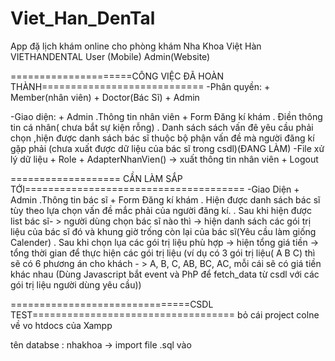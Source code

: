 # Viet_Han_DenTal
App đặ lịch khám online cho phòng khám Nha Khoa Việt Hàn VIETHANDENTAL
User (Mobile)
Admin(Website)


=====================CÔNG VIỆC ĐÃ HOÀN THÀNH============================
-Phân quyền:
	+ Member(nhân viên)
	+ Doctor(Bác Sĩ)
	+ Admin
	
-Giao diện:
	+ Admin
		.Thông tin nhân viên
	+ Form Đăng kí khám
		. Điền thông tin cá nhân( chưa bắt sự kiện rỗng)
		. Danh sách sách vấn đê yêu cầu phải chọn ,hiện được danh sách bác sĩ thuộc bộ phận vấn đề mà người đăng kí gặp phải	(chưa xuất được dữ liệu của bác sĩ trong csdl)(ĐANG LÀM)
-File xử lý dữ liệu
	+ Role
	+ AdapterNhanVien() -> xuất thông tin nhân viên
	+ Logout

=================== CẦN LÀM SẮP TỚI======================================
-Giao Diện
	+ Admin
		.Thông tin bác sĩ
	+ Form Đăng kí khám
		. Hiện được danh sách bác sĩ tùy theo lựa chọn vấn đề mắc phải của người đăng kí.
		. Sau khi hiện được list bác sĩ- > người dùng chọn bác sĩ nào thì -> hiện danh sách các gói trị liệu của bác sĩ đó và khung giờ trống còn lại của bác sĩ(Yêu cầu làm giống Calender)
		. Sau khi chọn lụa các gói trị liệu phù hợp -> hiện tổng giá tiền -> tổng thời gian để thực hiện các gói trị liệu (ví dụ có  3 gói trị liệu( A B C) thì sẽ có 6 phương án cho khách - > A, B, C, AB, BC, AC, mỗi cái sẽ có giá tiền khác nhau (Dùng Javascript bắt event và PhP để fetch_data từ csdl với các gói trị liệu người dùng yêu cầu))

===============================CSDL TEST===================================
bỏ cái project colne về vo htdocs của Xampp 

tên databse : nhakhoa -> import file .sql vào 

